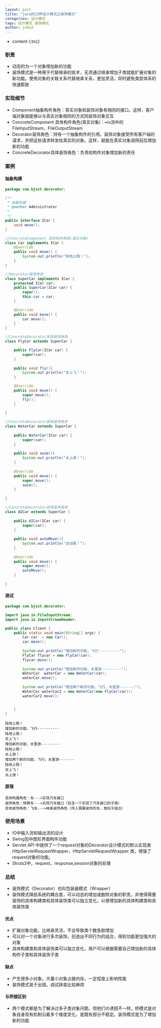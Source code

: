 ```yaml
---
layout: post
title: "java的23种设计模式之装饰模式"
categories: 设计模式
tags: 设计模式 装饰模式
author: jv0id
---
```


* content
{:toc}
### 职责

- 动态的为一个对象增加新的功能
- 装饰模式是一种用于代替继承的技术，无须通过继承增加子类就能扩展对象的新功能。使用对象的关联关系代替继承关系，更加灵活，同时避免类型体系的快速膨胀



### 实现细节

- Component抽象构件角色：真实对象和装饰对象有相同的接口。这样，客户端对象就能够以与真实对象相同的方式同装饰对象交互
- ConcreteComponent 具体构件角色(真实对象)：•io流中的FileInputStream、FileOutputStream
- Decorator装饰角色：持有一个抽象构件的引用。装饰对象接受所有客户端的请求，并把这些请求转发给真实的对象。这样，就能在真实对象调用前后增加新的功能
- ConcreteDecorator具体装饰角色：负责给构件对象增加新的责任



### 案例

#### 抽象构建

```java
package com.bjsxt.decorator;

/**
 * 抽象构建
 * @author Administrator
 *
 */
public interface ICar {
	void move();
}

//ConcreteComponent 具体构件角色(真实对象)
class Car implements ICar {
	@Override
	public void move() {
		System.out.println("陆地上跑！");
	}
}

//Decorator装饰角色
class SuperCar implements ICar {
	protected ICar car;
	public SuperCar(ICar car) {
		super();
		this.car = car;
	}

	@Override
	public void move() {
		car.move();
	}
}

//ConcreteDecorator具体装饰角色
class FlyCar extends SuperCar {

	public FlyCar(ICar car) {
		super(car);
	}
	
	public void fly(){
		System.out.println("天上飞！");
	}

	@Override
	public void move() {
		super.move();
		fly();
	}
	
}

//ConcreteDecorator具体装饰角色
class WaterCar extends SuperCar {
	
	public WaterCar(ICar car) {
		super(car);
	}
	
	public void swim(){
		System.out.println("水上游！");
	}
	
	@Override
	public void move() {
		super.move();
		swim();
	}
	
}

//ConcreteDecorator具体装饰角色
class AICar extends SuperCar {
	
	public AICar(ICar car) {
		super(car);
	}
	
	public void autoMove(){
		System.out.println("自动跑！");
	}
	
	@Override
	public void move() {
		super.move();
		autoMove();
	}
	
}

```



#### 测试

```java
package com.bjsxt.decorator;

import java.io.FileInputStream;
import java.io.InputStreamReader;

public class Client {
	public static void main(String[] args) {
		Car car  = new Car();
		car.move();
		
		System.out.println("增加新的功能，飞行----------");
		FlyCar flycar = new FlyCar(car);
		flycar.move();
		
		System.out.println("增加新的功能，水里游---------");
		WaterCar  waterCar = new WaterCar(car);
		waterCar.move();
		
		System.out.println("增加两个新的功能，飞行，水里游-------");
		WaterCar waterCar2 = new WaterCar(new FlyCar(car));
		waterCar2.move();

		
	}
}

```

```
陆地上跑！
增加新的功能，飞行----------
陆地上跑！
天上飞！
增加新的功能，水里游---------
陆地上跑！
水上游！
增加两个新的功能，飞行，水里游-------
陆地上跑！
天上飞！
水上游！
```



#### 原理

```
具体构建角色：车--->实现汽车接口
装饰角色：特殊车--->实现汽车接口（包含一个实现了汽车接口的子类）
具体装饰角色：飞车--->继承装饰角色（传入需要装饰的车，类似于组合）
```



### 使用场景

- IO中输入流和输出流的设计
- Swing包中图形界面构件功能
- Servlet API 中提供了一个request对象的Decorator设计模式的默认实现类HttpServletRequestWrapper，HttpServletRequestWrapper 类，增强了request对象的功能。
- Struts2中，request，response,session对象的处理



### 总结

- 装饰模式（Decorator）也叫包装器模式（Wrapper）
- 装饰模式降低系统的耦合度，可以动态的增加或删除对象的职责，并使得需要装饰的具体构建类和具体装饰类可以独立变化，以便增加新的具体构建类和具体装饰类



#### 优点

- 扩展对象功能，比继承灵活，不会导致类个数急剧增加
- 可以对一个对象进行多次装饰，创造出不同行为的组合，得到功能更加强大的对象
- 具体构建类和具体装饰类可以独立变化，用户可以根据需要自己增加新的具体构件子类和具体装饰子类



#### 缺点

- 产生很多小对象。大量小对象占据内存，一定程度上影响性能
- 装饰模式易于出错，调试排查比较麻烦



#### 与桥接区别

- 两个模式都是为了解决过多子类对象问题。但他们の诱因不一样。桥模式是对象自身现有机制沿着多个维度变化，是既有部分不稳定。装饰模式是为了增加新的功能
